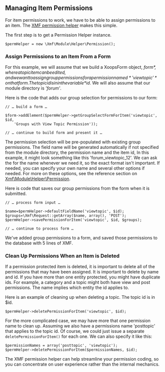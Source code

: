 ## Managing Item Permissions

For item permissions to work, we have to be able to assign permissions to an item. The
[XMF permission helper](perm-check.md) makes this simple.

The first step is to get a Permission Helper instance.

```
$permHelper = new \Xmf\Module\Helper\Permission();
```

### Assign Permissions to an Item From a Form

For this example, we will assume that we build a XoopsForm object, *$form*, where a topic item can be edited,
and we want to assign group permissions for a permission named *'viewtopic'* on that form.
The topic id is in in the variable *$id*.
We will also assume that our module directory is *'forum'*.

Here is the code that adds our group selection for permissions to our form:

```
// … build a form …

$form->addElement($permHelper->getGroupSelectFormForItem('viewtopic', $id,
    'Groups with View Topic Permission'));

// … continue to build form and present it …
```

The permission selection will be pre-populated with existing group permissions. The field name will be
generated automatically if not specified from the module directory, the permission name and the item id,
In this example, it might look something like this 'forum_viewtopic_12'. We can ask the for the name
whenever we need it, so the exact format isn't important. If needed, you can specify your own name and
several other options if needed. For more on these options, see the reference section on
[Xmf\Module\Helper\Permission](../module/permission.md).

Here is code that saves our group permissions from the form when it is submitted.

```
// … process form input …

$name=$permHelper->defaultFieldName('viewtopic', $id);
$groups=\Xmf\Request::getArray($name, array(), 'POST');
$permHelper->savePermissionForItem('viewtopic', $id, $groups);

// … continue to process form …
```

We've added group permissions to a form, and saved those permissions to the database with 5 lines of XMF.

### Clean Up Permissions When an Item is Deleted

If a permission protected item is deleted, it is important to delete all of the permissions
that may have been assigned. It is important to delete by name and id. If you have more than
one entity protected, you might have duplicate ids. For example, a category and a topic might
both have view and post permissions. The name implies which entity the id applies to.

Here is an example of cleaning up when deleting a topic. The topic id is in $id.

```
$permHelper->deletePermissionForItem('viewtopic', $id);
```

For the more complicated case, we may have more that one permission name to clean up.
Assuming we also have a permissions name 'posttopic' that applies to the topic id.
Of course, we could just issue a separate `deletePermissionForItem()` for each one.
We can also specify it like this:

```
$permissionNames = array('posttopic', 'viewtopic');
$permHelper->deletePermissionForItem($permissionNames, $id);
```

The XMF permission helper can help streamline your permission coding, so you can
concentrate on user experience rather than the internal mechanics.
